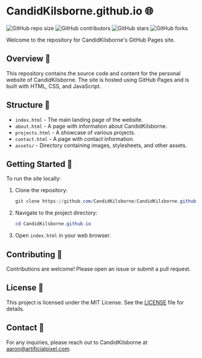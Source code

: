 # CandidKilsborne.github.io 🌐

![GitHub repo size](https://img.shields.io/github/repo-size/CandidKilsborne/CandidKilsborne.github.io) ![GitHub contributors](https://img.shields.io/github/contributors/CandidKilsborne/CandidKilsborne.github.io) ![GitHub stars](https://img.shields.io/github/stars/CandidKilsborne/CandidKilsborne.github.io?style=social) ![GitHub forks](https://img.shields.io/github/forks/CandidKilsborne/CandidKilsborne.github.io?style=social)

Welcome to the repository for CandidKilsborne's GitHub Pages site.

## Overview 📄

This repository contains the source code and content for the personal website of CandidKilsborne. The site is hosted using GitHub Pages and is built with HTML, CSS, and JavaScript.

## Structure 📁

- `index.html` - The main landing page of the website.
- `about.html` - A page with information about CandidKilsborne.
- `projects.html` - A showcase of various projects.
- `contact.html` - A page with contact information.
- `assets/` - Directory containing images, stylesheets, and other assets.

## Getting Started 🚀

To run the site locally:

1. Clone the repository:

   ```powershell
   git clone https://github.com/CandidKilsborne/CandidKilsborne.github.io.git
   ```

2. Navigate to the project directory:

   ```powershell
   cd CandidKilsborne.github.io
   ```

3. Open `index.html` in your web browser.

## Contributing 🤝

Contributions are welcome! Please open an issue or submit a pull request.

## License 📜

This project is licensed under the MIT License. See the [LICENSE](LICENSE) file for details.

## Contact 📧

For any inquiries, please reach out to CandidKilsborne at [aaron@artificialpixel.com](mailto:aaron@artificialpixel.com).

